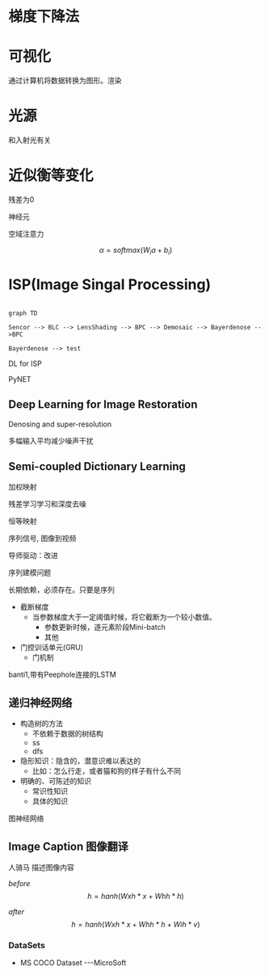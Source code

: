 # 梯度下降法

# 可视化
通过计算机将数据转换为图形。渲染

# 光源
和入射光有关

# 近似衡等变化

残差为0

神经元

空域注意力

$$\alpha = softmax(W_{i}a + b_{i})$$

# ISP(Image Singal Processing)

```mermaid

graph TD

Sencor --> BLC --> LensShading --> BPC --> Demosaic --> Bayerdenose -->BPC

Bayerdenose --> test

```

DL for ISP

PyNET

## Deep Learning for Image Restoration

Denosing and super-resolution

多幅输入平均减少噪声干扰

## Semi-coupled Dictionary Learning

加权映射

残差学习学习和深度去噪

恒等映射

序列信号, 图像到视频

导师驱动：改进

序列建模问题

长期依赖，必须存在。只要是序列

* 截断梯度
    * 当参数梯度大于一定阈值时候，将它截断为一个较小数值。
        * 参数更新时候，逐元素阶段Mini-batch
        * 其他
* 门控训话单元(GRU)
    * 门机制

banti1,带有Peephole连接的LSTM

## 递归神经网络

* 构造树的方法
    * 不依赖于数据的树结构
    * ss
    * dfs
* 隐形知识：隐含的，潜意识难以表达的
    * 比如：怎么行走，或者猫和狗的样子有什么不同
* 明确的、可陈述的知识
    * 常识性知识
    * 具体的知识

图神经网络

## Image Caption 图像翻译

人骑马
描述图像内容

*before*
$$ h = hanh(Wxh * x + Whh * h)$$

*after*
$$ h = hanh(Wxh * x + Whh * h + Wih * v)$$

### DataSets

* MS COCO Dataset ---MicroSoft
